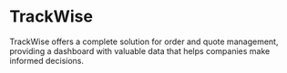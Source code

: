 # TrackWise
TrackWise offers a complete solution for order and quote management, providing a dashboard with valuable data that helps companies make informed decisions.
